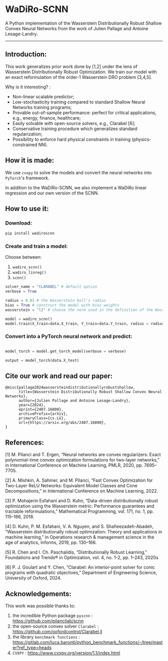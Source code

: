 # WaDiRo-SCNN
A Python implementation of the Wasserstein Distributionally Robust Shallow Convex Neural Networks from the work of Julien Pallage and Antoine Lesage-Landry.

---

## Introduction:
This work generalizes prior work done by [1,2] under the lens of Wasserstein Distributionally Robust Optimization. We train our model with an exact reformulation of the order-1 Wasserstein DRO problem [3,4,5].

Why is it interesting? :
- Non-linear scalable predictor;
- Low-stochasticity training compared to standard Shallow Neural Networks training programs;
- Provable out-of-sample performance: perfect for critical applications, e.g., energy, finance, healthcare;
- Easily solvable with open-source solvers, e.g., Clarabel [6];
- Conservative training procedure which generalizes standard regularization;
- Possibility to enforce hard physical constraints in training (physics-constrained NN).

## How it is made:
We use `cvxpy` to solve the models and convert the neural networks into `PyTorch`'s framework. 

In addition to the WaDiRo-SCNN, we also implement a WaDiRo linear regression and our own version of the SCNN.

## How to use it:

### Download:
```python
pip install wadiroscnn
```

### Create and train a model:

Choose between:
1. `wadiro_scnn()`
2. `wadiro_linreg()`
3. `scnn()`

```python
solver_name = "CLARABEL" # default option
verbose = True 

radius = 0.01 # the Wasserstein ball's radius
bias = True # construct the model with bias weights
wasserstein = "l2" # choose the norm used in the definition of the Wasserstein distance

model = wadiro_scnn()
model.train(X_train=data.X_train, Y_train=data.Y_train, radius = radius, bias = bias, max_neurons=max_neurons, verbose=verbose, solver=solver_name, wasserstein=wasserstein)
```


### Convert into a PyTorch neural network and predict:

```python

model_torch = model.get_torch_model(verbose = verbose)

output = model_torch(data.X_test)

```

## Cite our work and read our paper:

```
@misc{pallage2024wassersteindistributionallyrobustshallow,
      title={Wasserstein Distributionally Robust Shallow Convex Neural Networks}, 
      author={Julien Pallage and Antoine Lesage-Landry},
      year={2024},
      eprint={2407.16800},
      archivePrefix={arXiv},
      primaryClass={cs.LG},
      url={https://arxiv.org/abs/2407.16800}, 
}
```

## References:

[1] M. Pilanci and T. Ergen, “Neural networks are convex regularizers: Exact polynomial-time convex optimization formulations for two-layer networks,” in International Conference on Machine Learning, PMLR, 2020, pp. 7695–7705.

[2] A. Mishkin, A. Sahiner, and M. Pilanci, “Fast Convex Optimization for Two-Layer ReLU Networks: Equivalent Model Classes and Cone Decompositions,” in International Conference on Machine Learning, 2022.

[3] P. Mohajerin Esfahani and D. Kuhn, “Data-driven distributionally robust optimization using the Wasserstein metric: Performance guarantees and tractable reformulations,” Mathematical Programming, vol. 171, no. 1, pp. 115–166, 2018.

[4] D. Kuhn, P. M. Esfahani, V. A. Nguyen, and S. Shafieezadeh-Abadeh, “Wasserstein distributionally robust optimization: Theory and applications in machine learning,” in Operations research & management science in the age of analytics, Informs, 2019, pp. 130–166.

[5] R. Chen and I. Ch. Paschalidis, “Distributionally Robust Learning,” Foundations and Trends® in Optimization, vol. 4, no. 1-2, pp. 1–243, 2020s

[6] P. J. Goulart and Y. Chen, “Clarabel: An interior-point solver for conic programs with quadratic objectives,” Department of Engineering Science, University of Oxford, 2024.

## Acknowledgements:

This work was possible thanks to:

1. the incredible Python package `pyscnn` : https://github.com/pilancilab/scnn
2. the open-source convex solver `Clarabel` : https://github.com/oxfordcontrol/Clarabel.jl
3. the library `benchmark functions` : https://gitlab.com/luca.baronti/python_benchmark_functions/-/tree/master?ref_type=heads
4. `CVXPY` : https://www.cvxpy.org/version/1.1/index.html


